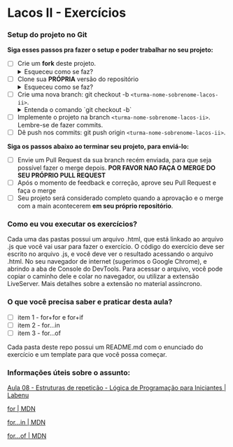 # Lacos II - Exercícios

### Setup do projeto no Git

**Siga esses passos pra fazer o setup e poder trabalhar no seu projeto:**

-  [ ] Crie um **fork** deste projeto.
   <details>
      <summary>Esqueceu como se faz?</summary>
      <img src="https://firebasestorage.googleapis.com/v0/b/assets-conteudo.appspot.com/o/gerais%2Ffork.png?alt=media&token=7030e997-246a-41fe-a75f-2a2ced61e54d" alt="Fork a sua própria cópia de nome-do-repo"/>
   </details>
-  [ ] Clone sua **PRÓPRIA** versão do repositório
   <details>
      <summary>Esqueceu como se faz?</summary>
      <img src="https://firebasestorage.googleapis.com/v0/b/assets-conteudo.appspot.com/o/gerais%2Fclone-repo.png?alt=media&token=d8b3c101-c6d4-4371-b018-ae4edec7e34c" alt="Garanta que o repositório é seu-usuário/nome-do-repo e faça o clone"/>
   </details>
-  [ ] Crie uma nova branch: git checkout -b `<turma-nome-sobrenome-lacos-ii>`.
   <details>
      <summary>Entenda o comando `git checkout -b`</summary>
      <p>Na aula vocês aprenderam a criar uma branch (`git branch "nome-branch"`) e se mover até ela (`git checkout "nome-branch"`). Porém, o git permite utilizar contrações para realizar mais de ação com um único comando, que é o caso do (`git checkout -b "nome-branch"`), que cria e automaticamente se move para a branch recém criada.</p>
   </details>
-  [ ] Implemente o projeto na branch `<turma-nome-sobrenome-lacos-ii>`. Lembre-se de fazer commits.
-  [ ] Dê push nos commits: git push origin `<turma-nome-sobrenome-lacos-ii>`.

**Siga os passos abaixo ao terminar seu projeto, para enviá-lo:**

-  [ ] Envie um Pull Request da sua branch recém enviada, para que seja possível fazer o merge depois. **POR FAVOR NAO FAÇA O MERGE DO SEU PRÓPRIO PULL REQUEST**
-  [ ] Após o momento de feedback e correção, aprove seu Pull Request e faça o merge
-  [ ] Seu projeto será considerado completo quando a aprovação e o merge com a main acontecerem **em seu próprio repositório**.

### Como eu vou executar os exercícios?
Cada uma das pastas possui um arquivo .html, que está linkado ao arquivo .js que você vai usar para fazer o exercício. O código do exercício deve ser escrito no arquivo .js, e você deve ver o resultado acessando o arquivo .html. No seu navegador de internet (sugerimos o Google Chrome), e abrindo a aba de Console do DevTools. Para acessar o arquivo, você pode copiar o caminho dele e colar no navegador, ou utilizar a extensão LiveServer. Mais detalhes sobre a extensão no material assíncrono.

### O que você precisa saber e praticar desta aula?

- [ ] item 1 - for+for e for+if
- [ ] item 2 - for...in
- [ ] item 3 - for...of

Cada pasta deste repo possui um README.md com o enunciado do exercício e um template para que você possa começar.

### Informações úteis sobre o assunto:

[Aula 08 - Estruturas de repeticão - Lógica de Programação para Iniciantes | Labenu](https://www.youtube.com/watch?v=gUGQ4FYleQo)

[for | MDN](https://developer.mozilla.org/pt-BR/docs/Web/JavaScript/Reference/Statements/for)

[for...in | MDN](https://developer.mozilla.org/pt-BR/docs/Web/JavaScript/Reference/Statements/for...in)

[for...of | MDN](https://developer.mozilla.org/en-US/docs/Web/JavaScript/Reference/Statements/for...of)
